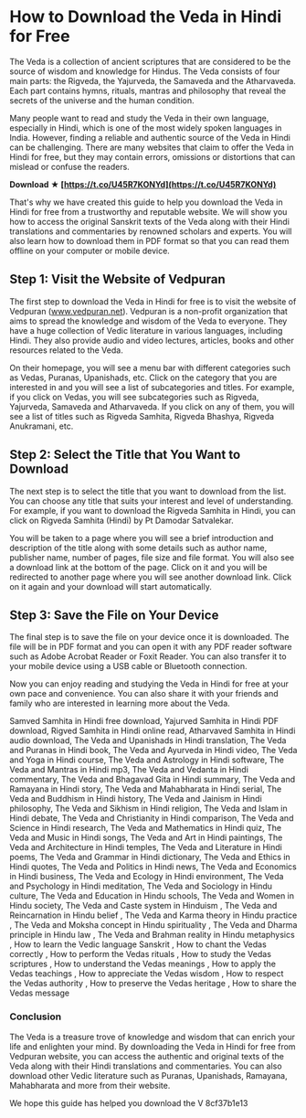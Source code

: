 # How to Download the Veda in Hindi for Free
 
The Veda is a collection of ancient scriptures that are considered to be the source of wisdom and knowledge for Hindus. The Veda consists of four main parts: the Rigveda, the Yajurveda, the Samaveda and the Atharvaveda. Each part contains hymns, rituals, mantras and philosophy that reveal the secrets of the universe and the human condition.
 
Many people want to read and study the Veda in their own language, especially in Hindi, which is one of the most widely spoken languages in India. However, finding a reliable and authentic source of the Veda in Hindi can be challenging. There are many websites that claim to offer the Veda in Hindi for free, but they may contain errors, omissions or distortions that can mislead or confuse the readers.
 
**Download ★ [https://t.co/U45R7KONYd](https://t.co/U45R7KONYd)**


 
That's why we have created this guide to help you download the Veda in Hindi for free from a trustworthy and reputable website. We will show you how to access the original Sanskrit texts of the Veda along with their Hindi translations and commentaries by renowned scholars and experts. You will also learn how to download them in PDF format so that you can read them offline on your computer or mobile device.
 
## Step 1: Visit the Website of Vedpuran
 
The first step to download the Veda in Hindi for free is to visit the website of Vedpuran (www.vedpuran.net). Vedpuran is a non-profit organization that aims to spread the knowledge and wisdom of the Veda to everyone. They have a huge collection of Vedic literature in various languages, including Hindi. They also provide audio and video lectures, articles, books and other resources related to the Veda.
 
On their homepage, you will see a menu bar with different categories such as Vedas, Puranas, Upanishads, etc. Click on the category that you are interested in and you will see a list of subcategories and titles. For example, if you click on Vedas, you will see subcategories such as Rigveda, Yajurveda, Samaveda and Atharvaveda. If you click on any of them, you will see a list of titles such as Rigveda Samhita, Rigveda Bhashya, Rigveda Anukramani, etc.
 
## Step 2: Select the Title that You Want to Download
 
The next step is to select the title that you want to download from the list. You can choose any title that suits your interest and level of understanding. For example, if you want to download the Rigveda Samhita in Hindi, you can click on Rigveda Samhita (Hindi) by Pt Damodar Satvalekar.
 
You will be taken to a page where you will see a brief introduction and description of the title along with some details such as author name, publisher name, number of pages, file size and file format. You will also see a download link at the bottom of the page. Click on it and you will be redirected to another page where you will see another download link. Click on it again and your download will start automatically.
 
## Step 3: Save the File on Your Device
 
The final step is to save the file on your device once it is downloaded. The file will be in PDF format and you can open it with any PDF reader software such as Adobe Acrobat Reader or Foxit Reader. You can also transfer it to your mobile device using a USB cable or Bluetooth connection.
 
Now you can enjoy reading and studying the Veda in Hindi for free at your own pace and convenience. You can also share it with your friends and family who are interested in learning more about the Veda.
 
Samved Samhita in Hindi free download,  Yajurved Samhita in Hindi PDF download,  Rigved Samhita in Hindi online read,  Atharvaved Samhita in Hindi audio download,  The Veda and Upanishads in Hindi translation,  The Veda and Puranas in Hindi book,  The Veda and Ayurveda in Hindi video,  The Veda and Yoga in Hindi course,  The Veda and Astrology in Hindi software,  The Veda and Mantras in Hindi mp3,  The Veda and Vedanta in Hindi commentary,  The Veda and Bhagavad Gita in Hindi summary,  The Veda and Ramayana in Hindi story,  The Veda and Mahabharata in Hindi serial,  The Veda and Buddhism in Hindi history,  The Veda and Jainism in Hindi philosophy,  The Veda and Sikhism in Hindi religion,  The Veda and Islam in Hindi debate,  The Veda and Christianity in Hindi comparison,  The Veda and Science in Hindi research,  The Veda and Mathematics in Hindi quiz,  The Veda and Music in Hindi songs,  The Veda and Art in Hindi paintings,  The Veda and Architecture in Hindi temples,  The Veda and Literature in Hindi poems,  The Veda and Grammar in Hindi dictionary,  The Veda and Ethics in Hindi quotes,  The Veda and Politics in Hindi news,  The Veda and Economics in Hindi business,  The Veda and Ecology in Hindi environment,  The Veda and Psychology in Hindi meditation,  The Veda and Sociology in Hindu culture,  The Veda and Education in Hindu schools,  The Veda and Women in Hindu society,  The Veda and Caste system in Hinduism ,  The Veda and Reincarnation in Hindu belief ,  The Veda and Karma theory in Hindu practice ,  The Veda and Moksha concept in Hindu spirituality ,  The Veda and Dharma principle in Hindu law ,  The Veda and Brahman reality in Hindu metaphysics ,  How to learn the Vedic language Sanskrit ,  How to chant the Vedas correctly ,  How to perform the Vedas rituals ,  How to study the Vedas scriptures ,  How to understand the Vedas meanings ,  How to apply the Vedas teachings ,  How to appreciate the Vedas wisdom ,  How to respect the Vedas authority ,  How to preserve the Vedas heritage ,  How to share the Vedas message
 
### Conclusion
 
The Veda is a treasure trove of knowledge and wisdom that can enrich your life and enlighten your mind. By downloading the Veda in Hindi for free from Vedpuran website, you can access the authentic and original texts of the Veda along with their Hindi translations and commentaries. You can also download other Vedic literature such as Puranas, Upanishads, Ramayana, Mahabharata and more from their website.
 
We hope this guide has helped you download the V
 8cf37b1e13
 
